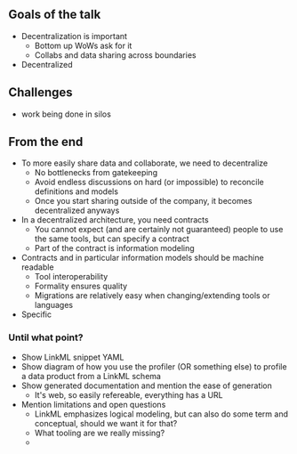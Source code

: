 ## Goals of the talk
- Decentralization is important
    - Bottom up WoWs ask for it
    - Collabs and data sharing across boundaries
- Decentralized 


## Challenges
* work being done in silos


## From the end
* To more easily share data and collaborate, we need to decentralize
    * No bottlenecks from gatekeeping
    * Avoid endless discussions on hard (or impossible) to reconcile definitions and models
    * Once you start sharing outside of the company, it becomes decentralized anyways
* In a decentralized architecture, you need contracts
    * You cannot expect (and are certainly not guaranteed) people to use the same tools, but can specify a contract
    * Part of the contract is information modeling
* Contracts and in particular information models should be machine readable
    * Tool interoperability
    * Formality ensures quality
    * Migrations are relatively easy when changing/extending tools or languages
* Specific


### Until what point?
- Show LinkML snippet YAML
- Show diagram of how you use the profiler (OR something else) to profile a data product from a LinkML schema
- Show generated documentation and mention the ease of generation
    - It's web, so easily refereable, everything has a URL
- Mention limitations and open questions
    - LinkML emphasizes logical modeling, but can also do some term and conceptual, should we want it for that?
    - What tooling are we really missing?
    - 
